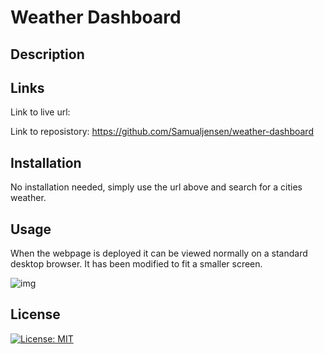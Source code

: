 # Weather Dashboard

## Description

## Links

Link to live url:

Link to reposistory: https://github.com/Samualjensen/weather-dashboard

## Installation

No installation needed, simply use the url above and search for a cities weather.

## Usage 

When the webpage is deployed it can be viewed normally on a standard desktop browser. It has been modified to fit a smaller screen.

![img](/assets/images/)

## License

[![License: MIT](https://img.shields.io/badge/License-MIT-yellow.svg)](https://opensource.org/licenses/MIT)